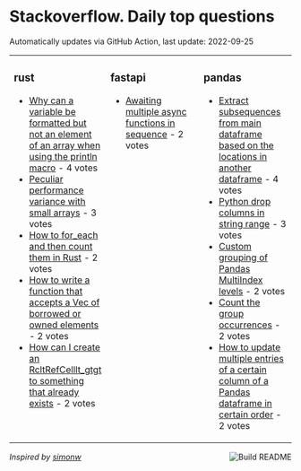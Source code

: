 # Stackoverflow. Daily top questions 

Automatically updates via GitHub Action, last update: <!-- date starts -->2022-09-25<!-- date ends -->


<table><tr><td valign="top" width="33%">

### rust
<!-- rust starts -->
* [Why can a variable be formatted but not an element of an array when using the println macro](https://stackoverflow.com/questions/73840916/why-can-a-variable-be-formatted-but-not-an-element-of-an-array-when-using-the-p) - 4 votes
* [Peculiar performance variance with small arrays](https://stackoverflow.com/questions/73839861/peculiar-performance-variance-with-small-arrays) - 3 votes
* [How to for_each and then count them in Rust](https://stackoverflow.com/questions/73842276/how-to-for-each-and-then-count-them-in-rust) - 2 votes
* [How to write a function that accepts a Vec of borrowed or owned elements](https://stackoverflow.com/questions/73839107/how-to-write-a-function-that-accepts-a-vec-of-borrowed-or-owned-elements) - 2 votes
* [How can I create an RcltRefCelllt_gtgt to something that already exists](https://stackoverflow.com/questions/73835811/how-can-i-create-an-rcrefcell-to-something-that-already-exists) - 2 votes
<!-- rust ends -->
</td><td valign="top" width="34%">


### fastapi
<!-- fastapi starts -->
* [Awaiting multiple async functions in sequence](https://stackoverflow.com/questions/73843521/awaiting-multiple-async-functions-in-sequence) - 2 votes
<!-- fastapi ends -->
</td><td valign="top" width="34%">


### pandas
<!-- pandas starts -->
* [Extract subsequences from main dataframe based on the locations in another dataframe](https://stackoverflow.com/questions/73846256/extract-subsequences-from-main-dataframe-based-on-the-locations-in-another-dataf) - 4 votes
* [Python drop columns in string range](https://stackoverflow.com/questions/73836651/python-drop-columns-in-string-range) - 3 votes
* [Custom grouping of Pandas MultiIndex levels](https://stackoverflow.com/questions/73844995/custom-grouping-of-pandas-multiindex-levels) - 2 votes
* [Count the group occurrences](https://stackoverflow.com/questions/73842710/count-the-group-occurrences) - 2 votes
* [How to update multiple entries of a certain column of a Pandas dataframe in certain order](https://stackoverflow.com/questions/73838199/how-to-update-multiple-entries-of-a-certain-column-of-a-pandas-dataframe-in-cert) - 2 votes
<!-- pandas ends -->
</td></tr></table>

<a href="https://github.com/hp0404/hp0404/actions"><img src="https://github.com/hp0404/hp0404/workflows/Build%20README/badge.svg" align="right" alt="Build README"></a> <p>*Inspired by  [simonw](https://github.com/simonw/simonw)*</p>
